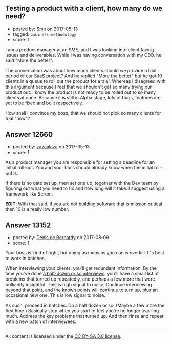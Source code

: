## Testing a product with a client, how many do we need?

- posted by: [Smit](https://stackexchange.com/users/7665731/smit) on 2017-05-13
- tagged: `business-methodology`
- score: 1

I am a product manager at an SME, and I was looking into client facing issues and deliverables. While I was having conversation with my CEO, he said "More the better".

The conversation was about how many clients should we provide a trial period of our SaaS project? And he replied "More the better" but he got 10 clients in a queue to roll out the product for a trial. Whereas I disagreed with this argument because I feel that we shouldn't get so many trying our product out. I know the product is not ready to be rolled out to so many clients at once. Because it is still in Alpha stage, lots of bugs, features are yet to be fixed and built respectively.

How shall I convince my boss, that we should not pick so many clients for trial "now"?



## Answer 12660

- posted by: [zazaalaza](https://stackexchange.com/users/4672194/zazaalaza) on 2017-05-13
- score: 1

As a product manager you are responsible for setting a deadline for an initial roll-out. You and your boss should already know when the initial roll-out is.

If there is no date set up, then set one up, together with the Dev team by figuring out what you need to fix and how long will it take. I suggest using a framework like Scrum.

**EDIT**: With that said, if you are not building software that is mission critical then 10 is a really low number.


## Answer 13152

- posted by: [Denis de Bernardy](https://stackexchange.com/users/182468/denis-de-bernardy) on 2017-08-09
- score: 1

Your boss is kind of right, but doing as many as you can is overkill. It's best to work in batches.

When interviewing your clients, you'll get redundant information. By the time you've done [a half-dozen or so interviews](https://www.nngroup.com/articles/why-you-only-need-to-test-with-5-users/), you'll have a small list of problems that turned up repeatedly, and perhaps a few more that were brilliantly insightful. This is high signal to noise. Continue interviewing beyond that point, and the known points will continue to turn up, plus an occasional new one. This is low signal to noise.

As such, proceed in batches. Do a half dozen or so. (Maybe a few more the first time.) Basically stop when you start to feel you're no longer learning much. Address the key problems that turned up. And then rinse and repeat with a new batch of interviewees.



---

All content is licensed under the [CC BY-SA 3.0 license](https://creativecommons.org/licenses/by-sa/3.0/).
